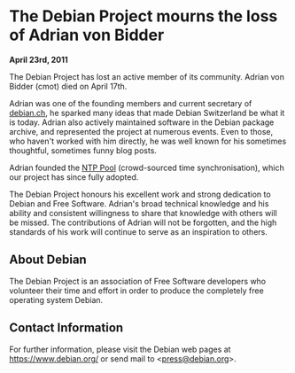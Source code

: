 
The Debian Project mourns the loss of Adrian von Bidder
=======================================================


**April 23rd, 2011**


The Debian Project has lost an active member of its community. Adrian
von Bidder (cmot) died on April 17th.


Adrian was one of the founding members and current secretary of [debian.ch](https://debian.ch), he sparked many ideas that made
Debian Switzerland be what it is today. Adrian also actively maintained
software in the Debian package archive, and represented the project at
numerous events. Even to those, who haven't worked with him directly, he
was well known for his sometimes thoughtful, sometimes funny blog posts.



Adrian founded the [NTP
Pool](http://www.pool.ntp.org/en/) (crowd-sourced time synchronisation), which our project has
since fully adopted.


The Debian Project honours his excellent work and strong dedication to
Debian and Free Software. Adrian's broad technical knowledge and his
ability and consistent willingness to share that knowledge with others will
be missed. The contributions of Adrian will not be forgotten, and the high
standards of his work will continue to serve as an inspiration to
others.


About Debian
------------


The Debian Project is an association of Free Software developers who
volunteer their time and effort in order to produce the completely free
operating system Debian.


Contact Information
-------------------


For further information, please visit the Debian web pages at
<https://www.debian.org/> or send mail to
<[press@debian.org](mailto:press@debian.org)>.



